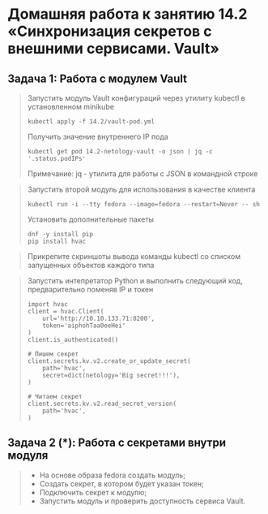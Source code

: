 # Домашняя работа к занятию 14.2 «Синхронизация секретов с внешними сервисами. Vault»

## Задача 1: Работа с модулем Vault

> Запустить модуль Vault конфигураций через утилиту kubectl в установленном minikube
>
> ```
> kubectl apply -f 14.2/vault-pod.yml
> ```
>
> Получить значение внутреннего IP пода
>
> ```
> kubectl get pod 14.2-netology-vault -o json | jq -c '.status.podIPs'
> ```
>
> Примечание: jq - утилита для работы с JSON в командной строке



> Запустить второй модуль для использования в качестве клиента
>
> ```
> kubectl run -i --tty fedora --image=fedora --restart=Never -- sh
> ```
>
> Установить дополнительные пакеты
>
> ```
> dnf -y install pip
> pip install hvac
> ```


> Прикрепите скриншоты вывода команды kubectl со списком запущенных объектов каждого типа



> Запустить интепретатор Python и выполнить следующий код, предварительно
> поменяв IP и токен
>
> ```
> import hvac
> client = hvac.Client(
>     url='http://10.10.133.71:8200',
>     token='aiphohTaa0eeHei'
> )
> client.is_authenticated()
>
> # Пишем секрет
> client.secrets.kv.v2.create_or_update_secret(
>     path='hvac',
>     secret=dict(netology='Big secret!!!'),
> )
>
> # Читаем секрет
> client.secrets.kv.v2.read_secret_version(
>     path='hvac',
> )
> ```
 


## Задача 2 (*): Работа с секретами внутри модуля

> * На основе образа fedora создать модуль;
> * Создать секрет, в котором будет указан токен;
> * Подключить секрет к модулю;
> * Запустить модуль и проверить доступность сервиса Vault.


